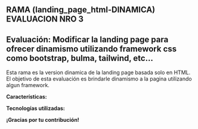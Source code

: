 ## RAMA (landing_page_html-DINAMICA) EVALUACION NRO 3
## Evaluación: Modificar la landing page para ofrecer dinamismo utilizando framework css como bootstrap, bulma, tailwind, etc…

Esta rama es la version dinamica de la landing page basada solo en HTML. El objetivo de esta evaluación es brindarle dinamismo a la pagina utilizando algun framework.

**Características:**


**Tecnologías utilizadas:**





**¡Gracias por tu contribución!**
